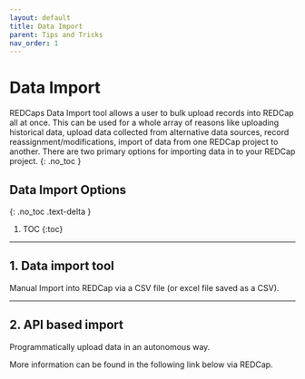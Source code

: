 ```yaml
---
layout: default
title: Data Import 
parent: Tips and Tricks
nav_order: 1
---
```


# Data Import

REDCaps Data Import tool allows a user to bulk upload records into REDCap all at once. This can be used for a whole array of reasons like uploading historical data, upload data collected from alternative data sources, record reassignment/modifications, import of data from one REDCap project to another.
There are two primary options for importing data in to your REDCap project.
{: .no_toc }

## Data Import Options
{: .no_toc .text-delta }

1. TOC
{:toc}

---

## 1. Data import tool 

Manual Import into REDCap via a CSV file (or excel file saved as a CSV).

---

## 2. API based import

Programmatically upload data in an autonomous way.


More information can be found in the following link below via REDCap.

